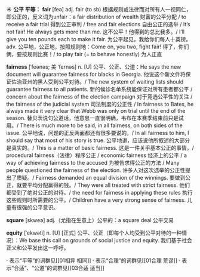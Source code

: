☀ <span class="category">**公平 平等：**</span>
<span class="vocabulary">**fair**</span> [feə] 
<span class="definition">adj. fair (to sb) 根据规则或法律而对所有人一视同仁，即公正的，反义词为unfair：</span>a fair distribution of wealth 财富的公平分配 / to receive a fair trial 得到公正审判 / free and fair elections 自由公正的选举 / It’s not fair! He always gets more than me. 这不公平！他得到的总比我多。/ I’ll give you ten pounds each to make it fair. 为公平起见，我给你们每人十英镑。<span class="definition">adv. 公平地，公正地，按照规则地：</span>Come on, you two, fight fair! 得了，你们俩，要按规则比赛！/ to play fair (= to behave honestly) 为人正直
           
<span class="vocabulary">**fairness**</span> [ˈfeənəs; 美 ˈfernəs]
<span class="definition">n. [U] 公平、公正、公道：</span>He says the new document will guarantee fairness for blacks in Georgia. 他说这个新文件将保证佐治亚州的黑人受到公平对待。/ The new system of waiting lists should guarantee fairness to all patients. 新的候诊名单系统能保证对所有患者都公平 / concern about the fairness of the election campaign 对于竞选公平性的关注 / the fairness of the judicial system 司法制度的公正性 / In fairness to Bates, he always made it very clear that Webb was only on trial until the end of the season. 替贝茨说句公道话，他意思一直很明确，韦布在本赛季结束前只是试用。/ There is much more to be said, in all fairness, on both sides of the issue. 公平地说，问题的正反两面都还有很多要说的。/ In all fairness to him, I should say that most of his story is true. 公平地讲，应该说他所叙述的大部分是真实的。/ This is a matter of basic fairness. 这是一件关乎基本公正的事情。/ procedural fairness（法律）程序公正 / economic fairness 经济上的公平 / a way of achieving fairness to the accused 为被告求得公正的方法 / Many people questioned the fairness of the election. 许多人对这次选举的公正性提出了质疑。/ Fairness demanded an equal division of the winnings. 要做到公正，就要平均分配赢得的钱。/ They were all treated with strict fairness. 他们都受到了绝对公正的对待。/ the need for fairness in applying these rules 执行这些规则时所需要的公平。/ Children have a very strong sense of fairness. 儿童有很强的公平意识。

<span class="vocabulary">**square**</span> [skweə] 
<span class="definition">adj.（尤指在生意上）公平的：</span>a square deal 公平交易
                  
<span class="vocabulary">**equity**</span> [ˈekwəti]
<span class="definition">n. [U] [正式] 公平、公正（即每个人均受到公平对待的一种情况）：</span>We base this call on grounds of social justice and equity. 我们基于社会正义和公平发出这一呼吁。    

· 表示“平等”的词群见[[01相异 相同]]
· 表示“合理”的词群见[[01合理 荒谬]]
· 表示“合适”、“公道”的词群见[[03合适 适当]]
